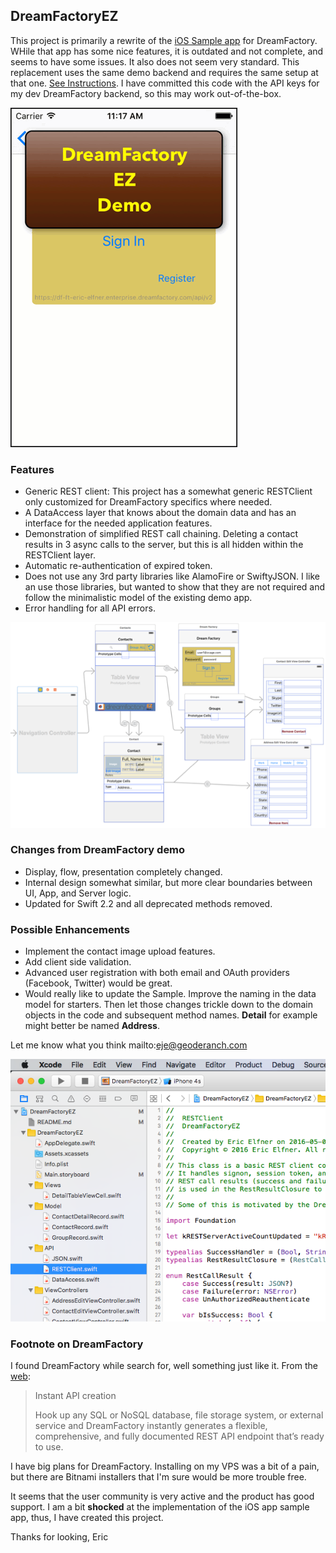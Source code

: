 ## DreamFactoryEZ

This project is primarily a rewrite of the [iOS Sample app](https://github.com/dreamfactorysoftware/ios-swift-sdk) 
for DreamFactory. WHile that app has some nice features, it is outdated and not complete, and 
seems to have some issues. It also does not seem very standard. 
This replacement uses the same demo backend and requires the same setup at that one.
[See Instructions](https://github.com/dreamfactorysoftware/ios-swift-sdk). 
I have committed this code with the API keys for my dev DreamFactory backend, so this may work out-of-the-box.

![DreamFactory EZ Demo](./README/DreamFactoryEZ.gif)

### Features
 
 - Generic REST client: This project has a somewhat generic RESTClient only customized
 for DreamFactory specifics where needed.
 - A DataAccess layer that knows about the domain data and has an interface for the needed
 application features.
 - Demonstration of simplified REST call chaining. Deleting a contact results in 3 async
 calls to the server, but this is all hidden within the RESTClient layer.
 - Automatic re-authentication of expired token.
 - Does not use any 3rd party libraries like AlamoFire or SwiftyJSON. I like an use those
 libraries, but wanted to show that they are not required and follow the minimalistic model
 of the existing demo app.
 - Error handling for all API errors.
 
![StoryBoard](./README/MainStoryboard.png)

### Changes from DreamFactory demo
  
 - Display, flow, presentation completely changed.
 - Internal design somewhat similar, but more clear boundaries between UI, App, and Server
 logic.
 - Updated for Swift 2.2 and all deprecated methods removed.
  
### Possible Enhancements

 - Implement the contact image upload features.
 - Add client side validation.
 - Advanced user registration with both email and OAuth providers (Facebook, Twitter) would
 be great.
 - Would really like to update the Sample. Improve the naming in the data model for starters.
 Then let those changes trickle down to the domain objects in the code and subsequent method
names. **Detail** for example might better be named **Address**.
 
 Let me know what you think mailto:eje@geoderanch.com

![Code](./README/CodeSample.png)

### Footnote on DreamFactory

I found DreamFactory while search for, well something just like it. From the [web](https://www.dreamfactory.com/features):

> Instant API creation
> 
> Hook up any SQL or NoSQL database, file storage system, or external service and 
> DreamFactory instantly generates a flexible, comprehensive, and fully documented 
> REST API endpoint that’s ready to use.

I have big plans for DreamFactory. Installing on my VPS was a bit of a pain, but 
there are Bitnami installers that I'm sure would be more trouble free.

It seems that the user community is very active and the product has good support.
I am a bit **shocked** at the implementation of the iOS app sample app, thus, I have created this
project.

Thanks for looking, Eric
